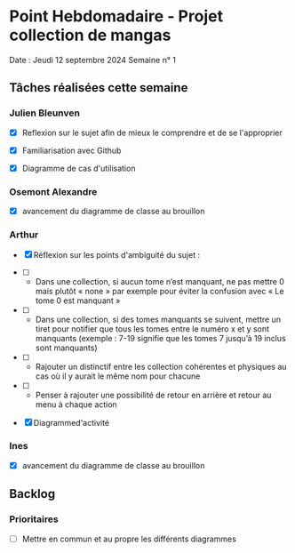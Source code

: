 # Point Hebdomadaire - Projet collection de mangas

Date : Jeudi 12 septembre 2024
Semaine n° 1

## Tâches réalisées cette semaine

### Julien Bleunven
- [x] Reflexion sur le sujet afin de mieux le comprendre et de se l'approprier
- [x] Familiarisation avec Github
- [x] Diagramme de cas d'utilisation


### Osemont Alexandre
- [x] avancement du diagramme de classe au brouillon

### Arthur
- [x] Réflexion sur les points d'ambiguité du sujet :
- [ ] - Dans une collection, si aucun tome n’est manquant, ne pas mettre 0 mais plutôt « none » par exemple pour éviter la confusion avec « Le tome 0 est manquant »
- [ ] - Dans une collection, si des tomes manquants se suivent, mettre un tiret pour notifier que tous les tomes entre le numéro x et y sont manquants (exemple : 7-19 signifie que les tomes 7 jusqu’à 19 inclus sont manquants)
- [ ] - Rajouter un distinctif entre les collection cohérentes et physiques au cas où il y aurait le même nom pour chacune
- [ ] - Penser à rajouter une possibilité de retour en arrière et retour au menu à chaque action

- [x] Diagrammed'activité


### Ines
- [x] avancement du diagramme de classe au brouillon

## Backlog

### Prioritaires
- [ ] Mettre en commun et au propre les différents diagrammes

